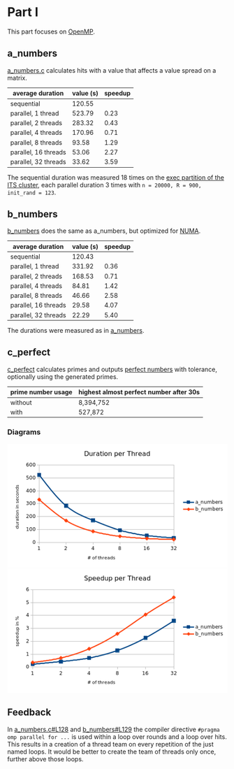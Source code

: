 # Part I
This part focuses on [OpenMP](https://www.openmp.org/).

## a_numbers
[a_numbers.c](a_numbers.c) calculates hits with a value that affects a value spread on a matrix.

| average duration | value (s) | speedup |
|------|-------|---------|
|sequential|120.55||
|parallel, 1 thread|523.79|0.23|
|parallel, 2 threads|283.32|0.43|
|parallel, 4 threads|170.96|0.71|
|parallel, 8 threads|93.58|1.29|
|parallel, 16 threads|53.06|2.27|
|parallel, 32 threads|33.62|3.59|

The sequential duration was measured 18 times on the [exec partition of the ITS cluster](https://www.uni-kassel.de/its-handbuch/en/daten-dienste/wissenschaftliche-datenverarbeitung/access-and-use-of-the-cluster/partitionen.html), each parallel duration 3 times with `n = 20000, R = 900, init_rand = 123`.

## b_numbers
[b_numbers](b_numbers.c) does the same as a_numbers, but optimized for [NUMA](https://en.wikipedia.org/wiki/Non-uniform_memory_access).

| average duration | value (s) | speedup |
|------|-------|---------|
|sequential|120.43||
|parallel, 1 thread|331.92|0.36|
|parallel, 2 threads|168.53|0.71|
|parallel, 4 threads|84.81|1.42|
|parallel, 8 threads|46.66|2.58|
|parallel, 16 threads|29.58|4.07|
|parallel, 32 threads|22.29|5.40|

The durations were measured as in [a_numbers](#a_numbers).

## c_perfect
[c_perfect](c_perfect.c) calculates primes and outputs [perfect numbers](https://en.wikipedia.org/wiki/Perfect_number) with tolerance, optionally using the generated primes.

|prime number usage|highest almost perfect number after 30s|
|------------------|---------------------------------------|
|without|8,394,752|
|with|527,872|

### Diagrams

![duration per thread](documentation/duration-per-thread.png)
![speedup per thread](documentation/speedup-per-thread.png)

## Feedback

In [a_numbers.c#L128](https://github.com/dargmuesli/parallel-processing/blob/dd6eb222ec1cd5771a8a36c84640d5ef526c1c5f/part-1_openmp/a_numbers.c#L128) and [b_numbers#L129](https://github.com/dargmuesli/parallel-processing/blob/dd6eb222ec1cd5771a8a36c84640d5ef526c1c5f/part-1_openmp/b_numbers.c#L129) the compiler directive `#pragma omp parallel for ...` is used within a loop over rounds and a loop over hits. This results in a creation of a thread team on every repetition of the just named loops. It would be better to create the team of threads only once, further above those loops.
